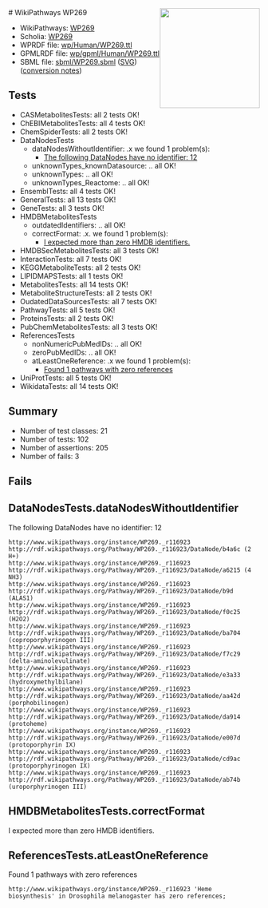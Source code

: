 <img style="float: right; width: 200px" src="../logo.png" />
# WikiPathways WP269

* WikiPathways: [WP269](https://identifiers.org/wikipathways:WP269)
* Scholia: [WP269](https://scholia.toolforge.org/wikipathways/WP269)
* WPRDF file: [wp/Human/WP269.ttl](../wp/Human/WP269.ttl)
* GPMLRDF file: [wp/gpml/Human/WP269.ttl](../wp/gpml/Human/WP269.ttl)
* SBML file: [sbml/WP269.sbml](../sbml/WP269.sbml) ([SVG](../sbml/WP269.svg)) ([conversion notes](../sbml/WP269.txt))

## Tests
* CASMetabolitesTests: all 2 tests OK!
* ChEBIMetabolitesTests: all 4 tests OK!
* ChemSpiderTests: all 2 tests OK!
* DataNodesTests
    * dataNodesWithoutIdentifier: .x we found 1 problem(s):
        * [The following DataNodes have no identifier: 12](#8792c492)
    * unknownTypes_knownDatasource: .. all OK!
    * unknownTypes: .. all OK!
    * unknownTypes_Reactome: .. all OK!
* EnsemblTests: all 4 tests OK!
* GeneralTests: all 13 tests OK!
* GeneTests: all 3 tests OK!
* HMDBMetabolitesTests
    * outdatedIdentifiers: .. all OK!
    * correctFormat: .x. we found 1 problem(s):
        * [I expected more than zero HMDB identifiers.](#ad154c1e)
* HMDBSecMetabolitesTests: all 3 tests OK!
* InteractionTests: all 7 tests OK!
* KEGGMetaboliteTests: all 2 tests OK!
* LIPIDMAPSTests: all 1 tests OK!
* MetabolitesTests: all 14 tests OK!
* MetaboliteStructureTests: all 2 tests OK!
* OudatedDataSourcesTests: all 7 tests OK!
* PathwayTests: all 5 tests OK!
* ProteinsTests: all 2 tests OK!
* PubChemMetabolitesTests: all 3 tests OK!
* ReferencesTests
    * nonNumericPubMedIDs: .. all OK!
    * zeroPubMedIDs: .. all OK!
    * atLeastOneReference: .x we found 1 problem(s):
        * [Found 1 pathways with zero references](#35eb778e)
* UniProtTests: all 5 tests OK!
* WikidataTests: all 14 tests OK!


## Summary

* Number of test classes: 21
* Number of tests: 102
* Number of assertions: 205
* Number of fails: 3

## Fails

<a name="8792c492" />

## DataNodesTests.dataNodesWithoutIdentifier

The following DataNodes have no identifier: 12
```
http://www.wikipathways.org/instance/WP269._r116923 http://rdf.wikipathways.org/Pathway/WP269._r116923/DataNode/b4a6c (2 H+)
http://www.wikipathways.org/instance/WP269._r116923 http://rdf.wikipathways.org/Pathway/WP269._r116923/DataNode/a6215 (4 NH3)
http://www.wikipathways.org/instance/WP269._r116923 http://rdf.wikipathways.org/Pathway/WP269._r116923/DataNode/b9d (ALAS1)
http://www.wikipathways.org/instance/WP269._r116923 http://rdf.wikipathways.org/Pathway/WP269._r116923/DataNode/f0c25 (H2O2)
http://www.wikipathways.org/instance/WP269._r116923 http://rdf.wikipathways.org/Pathway/WP269._r116923/DataNode/ba704 (coproporphyrinogen III)
http://www.wikipathways.org/instance/WP269._r116923 http://rdf.wikipathways.org/Pathway/WP269._r116923/DataNode/f7c29 (delta-aminolevulinate)
http://www.wikipathways.org/instance/WP269._r116923 http://rdf.wikipathways.org/Pathway/WP269._r116923/DataNode/e3a33 (hydroxymethylbilane)
http://www.wikipathways.org/instance/WP269._r116923 http://rdf.wikipathways.org/Pathway/WP269._r116923/DataNode/aa42d (porphobilinogen)
http://www.wikipathways.org/instance/WP269._r116923 http://rdf.wikipathways.org/Pathway/WP269._r116923/DataNode/da914 (protoheme)
http://www.wikipathways.org/instance/WP269._r116923 http://rdf.wikipathways.org/Pathway/WP269._r116923/DataNode/e007d (protoporphyrin IX)
http://www.wikipathways.org/instance/WP269._r116923 http://rdf.wikipathways.org/Pathway/WP269._r116923/DataNode/cd9ac (protoporphyrinogen IX)
http://www.wikipathways.org/instance/WP269._r116923 http://rdf.wikipathways.org/Pathway/WP269._r116923/DataNode/ab74b (uroporphyrinogen III)
```

<a name="ad154c1e" />

## HMDBMetabolitesTests.correctFormat

I expected more than zero HMDB identifiers.
<a name="35eb778e" />

## ReferencesTests.atLeastOneReference

Found 1 pathways with zero references
```
http://www.wikipathways.org/instance/WP269._r116923 'Heme biosynthesis' in Drosophila melanogaster has zero references; 
```

